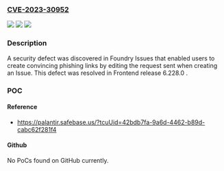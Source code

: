 ### [CVE-2023-30952](https://cve.mitre.org/cgi-bin/cvename.cgi?name=CVE-2023-30952)
![](https://img.shields.io/static/v1?label=Product&message=com.palantir.foundry%3Afoundry-frontend&color=blue)
![](https://img.shields.io/static/v1?label=Version&message=n%2Fa&color=blue)
![](https://img.shields.io/static/v1?label=Vulnerability&message=The%20product%20receives%20input%20or%20data%2C%20but%20it%20does%0A%20%20%20%20%20%20%20%20not%20validate%20or%20incorrectly%20validates%20that%20the%20input%20has%20the%0A%20%20%20%20%20%20%20%20properties%20that%20are%20required%20to%20process%20the%20data%20safely%20and%0A%20%20%20%20%20%20%20%20correctly.&color=brighgreen)

### Description

A security defect was discovered in Foundry Issues that enabled users to create convincing phishing links by editing the request sent when creating an Issue. This defect was resolved in Frontend release 6.228.0 .

### POC

#### Reference
- https://palantir.safebase.us/?tcuUid=42bdb7fa-9a6d-4462-b89d-cabc62f281f4

#### Github
No PoCs found on GitHub currently.


